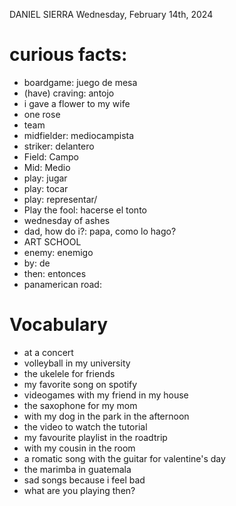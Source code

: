 DANIEL SIERRA
Wednesday, February 14th, 2024

# curious facts:
- boardgame: juego de mesa
- (have) craving: antojo
- i gave a flower to my wife
- one rose
- team
- midfielder: mediocampista
- striker: delantero
- Field: Campo
- Mid: Medio
- play: jugar
- play: tocar
- play: representar/
- Play the fool: hacerse el tonto
- wednesday of ashes
- dad, how do i?: papa, como lo hago?
- ART SCHOOL
- enemy: enemigo
- by: de
- then: entonces
- panamerican road: 

# Vocabulary
- at a concert
- volleyball in my university
- the ukelele for friends
- my favorite song on spotify
- videogames with my friend in my house
- the saxophone for my mom
- with my dog in the park in the afternoon
- the video to watch the tutorial
- my favourite playlist in the roadtrip
- with my cousin in the room
- a romatic song with the guitar  for valentine's day
- the marimba in guatemala
- sad songs because i feel bad
- what are you playing then?